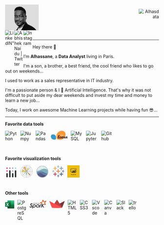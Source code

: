 
 <div style="display: flex;
    justify-content: space-between;">
  <div> 
    <img align="left" alt="Abhishek's Instagram" width="25%" src="https://github.com/Alhasdata/Alhasdata/blob/main/img/cov.png" />
  </div>
  <div>
    <p align="right"> <img src="https://github-readme-stats.vercel.app/api?username=Alhasdata&show_icons=true&theme=gotham" alt="Alhasdata" />
  </div>
</div>

<div>
     <a href="https://www.linkedin.com/in/alhassaneahmed/" target="_blank" rel="noopener noreferrer" > 
      <img align="left" alt=LinkedIN" width="30px" src="https://raw.githubusercontent.com/peterthehan/peterthehan/master/assets/linkedin.svg" /></a>
     <a href="https://twitter.com/alhassane86" target="_blank" rel="noopener noreferrer" >
      <img align="left" alt="Abhishek Naidu | Twitter" width="30px" src="https://raw.githubusercontent.com/peterthehan/peterthehan/master/assets/twitter.svg" /></a>     
     <a href="https://www.instagram.com/wpali/" target="_blank" rel="noopener noreferrer" >
      <img align="left" alt="Instagram" width="30px" src="https://raw.githubusercontent.com/hussainweb/hussainweb/main/icons/instagram.png" /></a>
</div>
<br />
                                                                                                                                           

---
Hey there 👋

I’m **Alhassane**, a **Data Analyst** living in Paris.

I'm a son, a brother, a best friend, the cool friend who likes to go out on weekends...

I used to work as a sales representative in IT industry.

I'm a passionate person & I 💖 Artificial Intelligence. That's why it was not difficult to put aside my dear weekends and invest my time and money to learn a new job…

Today, I work on awesome Machine Learning projects while having fun 😎...


---
                                                                                                                                           
**Favorite data tools**
<div Align="left">
<img Align="left" alt="Python" width="40px" src="https://cdn.jsdelivr.net/gh/devicons/devicon/icons/python/python-original.svg" style="padding-right:10px;" />
<img Align="left" alt="Numpy" width="40px" src="https://cdn.jsdelivr.net/gh/devicons/devicon/icons/numpy/numpy-original.svg" style="padding-right:10px;" />
<img Align="left" alt="Pandas" width="40px" src="https://cdn.jsdelivr.net/gh/devicons/devicon/icons/pandas/pandas-original.svg" style="padding-right:10px;" />
<img Align="left" alt="Sklearn" width="55px" src="https://github.com/Alhasdata/Alhasdata/blob/main/tools/sklearn.png" style="padding-right:10px;" />
<img Align="left" alt="MySQL" width="40px" src="https://cdn.jsdelivr.net/gh/devicons/devicon/icons/mysql/mysql-original.svg" style="padding-right:10px;" />
<img Align="left" alt="Jupyter" width="40px" src="https://cdn.jsdelivr.net/gh/devicons/devicon/icons/jupyter/jupyter-original.svg" style="padding-right:10px;" />
<img Align="left" alt="Github" width="40px" src="https://cdn.jsdelivr.net/gh/devicons/devicon/icons/github/github-original.svg" style="padding-right:10px;" />
<br/>

<br>
<br>
<br>

**Favorite visualization tools**

<img Align="left" alt="Jupyter" width="40px" src="./tools/plotly2.png" style="padding-right:10px;" />
<img Align="left" alt="Jupyter" width="40px" src="./tools/Matplotlib.png" style="padding-right:10px;" />
<img Align="left" alt="Jupyter" width="44px" src="./tools/seaborn.svg" style="padding-right:10px;" />
<img Align="left" alt="Jupyter" width="40px" src="./tools/tableau.svg" style="padding-right:10px;" />
<img Align="left" alt="Jupyter" width="40px" src="./tools/powerbi.png" style="padding-right:10px;" />

<br/>


<br>
<br>
<br>

**Other tools**

<img Align="left" alt="excel" width="30px" src="./tools/excel.svg" style="padding-right:10px;" />
<img Align="left" alt="PostgreSQL" width="30px" src='https://cdn.jsdelivr.net/gh/devicons/devicon/icons/postgresql/postgresql-original.svg' style="padding-right:10px;" />
<img Align="left" alt="Spark" width="55px" src="https://github.com/Alhasdata/Alhasdata/blob/main/tools/spark.png" style="padding-right:10px;" />
<img Align="left" alt="Streamlit" width="50px" src="https://github.com/Alhasdata/Alhasdata/blob/main/tools/streamlit2.png" style="padding-right:10px;" />
<img Align="left" alt="HTML5" width="30px" src='https://cdn.jsdelivr.net/gh/devicons/devicon/icons/html5/html5-original.svg' style="padding-right:10px;" />
<img Align="left" alt="CSS3" width="30px" src="https://cdn.jsdelivr.net/gh/devicons/devicon/icons/css3/css3-original.svg" style="padding-right:10px;" />
<img Align="left" alt="Vscode" width="30px" src="https://cdn.jsdelivr.net/gh/devicons/devicon/icons/vscode/vscode-original.svg" style="padding-right:10px;" />
<img Align="left" alt="Canva" width="30px" src='https://cdn.jsdelivr.net/gh/devicons/devicon/icons/canva/canva-original.svg' style="padding-right:10px;" />
<img Align="left" alt="Slack" width="30px" src="https://cdn.jsdelivr.net/gh/devicons/devicon/icons/slack/slack-original.svg" style="padding-right:10px;" />
<img Align="left" alt="trello" width="30px" src="https://cdn.jsdelivr.net/gh/devicons/devicon/icons/trello/trello-plain.svg" style="padding-right:10px;" />
</div>



<br>
